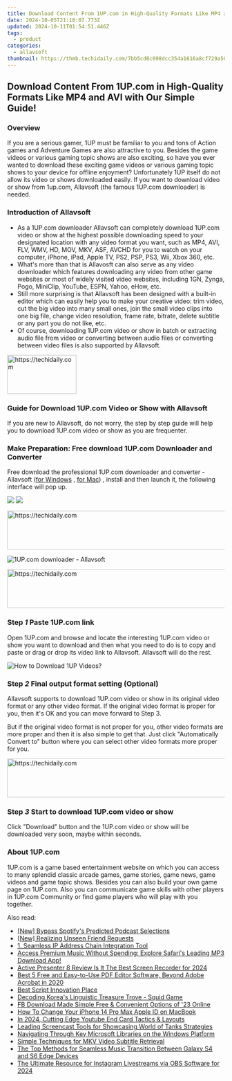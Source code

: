 ```yaml
---
title: Download Content From 1UP.com in High-Quality Formats Like MP4 and AVI with Our Simple Guide!
date: 2024-10-05T21:18:07.773Z
updated: 2024-10-11T01:54:51.446Z
tags:
  - product
categories:
  - allavsoft
thumbnail: https://thmb.techidaily.com/7bb5cd6c098dcc354a1616a8cf729a503ba552ba0d30358349d319e43f0bdaa3.jpg
---
```


## Download Content From 1UP.com in High-Quality Formats Like MP4 and AVI with Our Simple Guide!

### Overview

If you are a serious gamer, 1UP must be familiar to you and tons of Action games and Adventure Games are also attractive to you. Besides the game videos or various gaming topic shows are also exciting, so have you ever wanted to download these exciting game videos or various gaming topic shows to your device for offline enjoyment? Unfortunately 1UP itself do not allow its video or shows downloaded easily. If you want to download video or show from 1up.com, Allavsoft (the famous 1UP.com downloader) is needed.

### Introduction of Allavsoft

* As a 1UP.com downloader Allavsoft can completely download 1UP.com video or show at the highest possible downloading speed to your designated location with any video format you want, such as MP4, AVI, FLV, WMV, HD, MOV, MKV, ASF, AVCHD for you to watch on your computer, iPhone, iPad, Apple TV, PS2, PSP, PS3, Wii, Xbox 360, etc.
* What's more than that is Allavosft can also serve as any video downloader which features downloading any video from other game websites or most of widely visited video websites, including 1GN, Zynga, Pogo, MiniClip, YouTube, ESPN, Yahoo, eHow, etc.
* Still more surprising is that Allavsoft has been designed with a built-in editor which can easily help you to make your creative video: trim video, cut the big video into many small ones, join the small video clips into one big file, change video resolution, frame rate, bitrate, delete subtitle or any part you do not like, etc.
* Of course, downloading 1UP.com video or show in batch or extracting audio file from video or converting between audio files or converting between video files is also supported by Allavsoft.

<!-- affiliate ads begin -->
<a href="https://malaysia-healthcare-travel-council.pxf.io/c/5597632/1576474/17382" target="_top" id="1576474">
  <img src="//a.impactradius-go.com/display-ad/17382-1576474" border="0" alt="https://techidaily.com" width="160" height="90"/>
</a>
<img height="0" width="0" src="https://malaysia-healthcare-travel-council.pxf.io/i/5597632/1576474/17382" style="position:absolute;visibility:hidden;" border="0" />
<!-- affiliate ads end -->

### Guide for Download 1UP.com Video or Show with Allavsoft

If you are new to Allavsoft, do not worry, the step by step guide will help you to download 1UP.com video or show as you are frequenter.

### Make Preparation: Free download 1UP.com Downloader and Converter

Free download the professional 1UP.com downloader and converter - Allavsoft ([for Windows](https://tools.techidaily.com/allavsoft/products/) , [for Mac](https://tools.techidaily.com/allavsoft/products/)) , install and then launch it, the following interface will pop up.

[![](https://www.allavsoft.com/how-to/../images/how-to/free-download-win.jpg)](https://tools.techidaily.com/allavsoft/products/) [![](https://www.allavsoft.com/how-to/../images/how-to/free-download-mac.jpg)](https://tools.techidaily.com/allavsoft/products/)

<!-- affiliate ads begin -->
<a href="https://aligracehair.sjv.io/c/5597632/1925489/19272" target="_top" id="1925489">
  <img src="//a.impactradius-go.com/display-ad/19272-1925489" border="0" alt="https://techidaily.com" width="728" height="90"/>
</a>
<img height="0" width="0" src="https://aligracehair.sjv.io/i/5597632/1925489/19272" style="position:absolute;visibility:hidden;" border="0" />
<!-- affiliate ads end -->

![1UP.com downloader - Allavsoft](https://www.allavsoft.com/how-to/../images/allavsoft/screen-shot-600.jpg)

<!-- affiliate ads begin -->
<a href="https://appsumo.8odi.net/c/5597632/2094421/7443" target="_top" id="2094421">
  <img src="//a.impactradius-go.com/display-ad/7443-2094421" border="0" alt="https://techidaily.com" width="728" height="90"/>
</a>
<img height="0" width="0" src="https://appsumo.8odi.net/i/5597632/2094421/7443" style="position:absolute;visibility:hidden;" border="0" />
<!-- affiliate ads end -->

### Step _1_ Paste 1UP.com link

Open 1UP.com and browse and locate the interesting 1UP.com video or show you want to download and then what you need to do is to copy and paste or drag or drop its video link to Allavsoft. Allavsoft will do the rest.

![How to Download 1UP Videos?](https://www.allavsoft.com/how-to/../images/how-to/dare-dorm-download/download-daredorm.jpg)

### Step _2_ Final output format setting (Optional)

Allavsoft supports to download 1UP.com video or show in its original video format or any other video format. If the original video format is proper for you, then it's OK and you can move forward to Step 3.

But if the original video format is not proper for you, other video formats are more proper and then it is also simple to get that. Just click "Automatically Convert to" button where you can select other video formats more proper for you.

<!-- affiliate ads begin -->
<a href="https://aligracehair.sjv.io/c/5597632/1959778/19272" target="_top" id="1959778">
  <img src="//a.impactradius-go.com/display-ad/19272-1959778" border="0" alt="https://techidaily.com" width="728" height="90"/>
</a>
<img height="0" width="0" src="https://aligracehair.sjv.io/i/5597632/1959778/19272" style="position:absolute;visibility:hidden;" border="0" />
<!-- affiliate ads end -->

### Step _3_ Start to download 1UP.com video or show

Click "Download" button and the 1UP.com video or show will be downloaded very soon, maybe within seconds.

### About 1UP.com

1UP.com is a game based entertainment website on which you can access to many splendid classic arcade games, game stories, game news, game videos and game topic shows. Besides you can also build your own game page on 1UP.com. Also you can communicate game skills with other players in 1UP.com Community or find game players who will play with you together.

<ins class="adsbygoogle"
     style="display:block"
     data-ad-format="autorelaxed"
     data-ad-client="ca-pub-7571918770474297"
     data-ad-slot="1223367746"></ins>

<ins class="adsbygoogle"
     style="display:block"
     data-ad-client="ca-pub-7571918770474297"
     data-ad-slot="8358498916"
     data-ad-format="auto"
     data-full-width-responsive="true"></ins>

<span class="atpl-alsoreadstyle">Also read:</span>
<div><ul>
<li><a href="https://extra-hints.techidaily.com/new-bypass-spotifys-predicted-podcast-selections/"><u>[New] Bypass Spotify's Predicted Podcast Selections</u></a></li>
<li><a href="https://snapchat-videos.techidaily.com/new-realizing-unseen-friend-requests/"><u>[New] Realizing Unseen Friend Requests</u></a></li>
<li><a href="https://fox-zaraz.techidaily.com/1-seamless-ip-address-chain-integration-tool/"><u>1. Seamless IP Address Chain Integration Tool</u></a></li>
<li><a href="https://fox-zaraz.techidaily.com/access-premium-music-without-spending-explore-safaris-leading-mp3-download-app/"><u>Access Premium Music Without Spending: Explore Safari's Leading MP3 Download App!</u></a></li>
<li><a href="https://visual-screen-recording.techidaily.com/active-presenter-8-review-is-it-the-best-screen-recorder-for-2024/"><u>Active Presenter 8 Review Is It The Best Screen Recorder for 2024</u></a></li>
<li><a href="https://fox-zaraz.techidaily.com/best-5-free-and-easy-to-use-pdf-editor-software-beyond-adobe-acrobat-in-2020/"><u>Best 5 Free and Easy-to-Use PDF Editor Software, Beyond Adobe Acrobat in 2020</u></a></li>
<li><a href="https://extra-lessons.techidaily.com/best-script-innovation-place/"><u>Best Script Innovation Place</u></a></li>
<li><a href="https://mondly-stories.techidaily.com/decoding-koreas-linguistic-treasure-trove-squid-game/"><u>Decoding Korea's Linguistic Treasure Trove - Squid Game</u></a></li>
<li><a href="https://facebook-video-files.techidaily.com/fb-download-made-simple-free-and-convenient-options-of-23-online/"><u>FB Download Made Simple Free & Convenient Options of '23 Online</u></a></li>
<li><a href="https://apple-account.techidaily.com/how-to-change-your-iphone-14-pro-max-apple-id-on-macbook-by-drfone-ios/"><u>How To Change Your iPhone 14 Pro Max Apple ID on MacBook</u></a></li>
<li><a href="https://youtube-docs.techidaily.com/24-cutting-edge-youtube-end-card-tactics-and-layouts/"><u>In 2024, Cutting Edge Youtube End Card Tactics & Layouts</u></a></li>
<li><a href="https://fox-zaraz.techidaily.com/leading-screencast-tools-for-showcasing-world-of-tanks-strategies/"><u>Leading Screencast Tools for Showcasing World of Tanks Strategies</u></a></li>
<li><a href="https://fox-zaraz.techidaily.com/navigating-through-key-microsoft-libraries-on-the-windows-platform/"><u>Navigating Through Key Microsoft Libraries on the Windows Platform</u></a></li>
<li><a href="https://fox-zaraz.techidaily.com/simple-techniques-for-mkv-video-subtitle-retrieval/"><u>Simple Techniques for MKV Video Subtitle Retrieval</u></a></li>
<li><a href="https://fox-zaraz.techidaily.com/the-top-methods-for-seamless-music-transition-between-galaxy-s4-and-s6-edge-devices/"><u>The Top Methods for Seamless Music Transition Between Galaxy S4 and S6 Edge Devices</u></a></li>
<li><a href="https://visual-screen-recording.techidaily.com/the-ultimate-resource-for-instagram-livestreams-via-obs-software-for-2024/"><u>The Ultimate Resource for Instagram Livestreams via OBS Software for 2024</u></a></li>
</ul></div>

